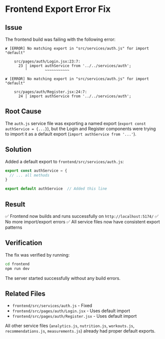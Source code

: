 # Frontend Export Error Fix

## Issue
The frontend build was failing with the following error:
```
✘ [ERROR] No matching export in "src/services/auth.js" for import "default"

    src/pages/auth/Login.jsx:23:7:
      23 │ import authService from '../../services/auth';
         ╵        ~~~~~~~~~~~

✘ [ERROR] No matching export in "src/services/auth.js" for import "default"

    src/pages/auth/Register.jsx:24:7:
      24 │ import authService from '../../services/auth';
```

## Root Cause
The `auth.js` service file was exporting a named export (`export const authService = {...}`), but the Login and Register components were trying to import it as a default export (`import authService from '...'`).

## Solution
Added a default export to `frontend/src/services/auth.js`:

```javascript
export const authService = {
  // ... all methods
}

export default authService  // Added this line
```

## Result
✅ Frontend now builds and runs successfully on `http://localhost:5174/`
✅ No more import/export errors
✅ All service files now have consistent export patterns

## Verification
The fix was verified by running:
```bash
cd frontend
npm run dev
```

The server started successfully without any build errors.

## Related Files
- `frontend/src/services/auth.js` - Fixed
- `frontend/src/pages/auth/Login.jsx` - Uses default import
- `frontend/src/pages/auth/Register.jsx` - Uses default import

All other service files (`analytics.js`, `nutrition.js`, `workouts.js`, `recommendations.js`, `measurements.js`) already had proper default exports.
